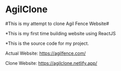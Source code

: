 # AgilClone

#This is my attempt to clone Agil Fence Website#

*This is my first time building website using ReactJS

*This is the source code for my project.

Actual Website: https://agilfence.com/

Clone Website: https://agilclone.netlify.app/
